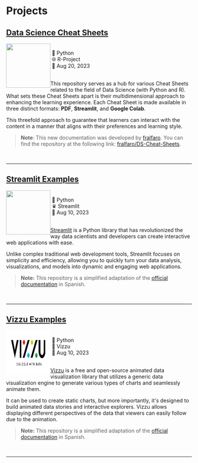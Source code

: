 # Projects

## [Data Science Cheat Sheets](https://github.com/fralfaro/DS-Cheat-Sheets)

<p>
  <a href="https://github.com/fralfaro/DS-Cheat-Sheets">
    <img src="https://www.git-tower.com/blog/assets/img/popups/cheat-sheet-package@2x.png"
      style="float:left; width:120px; height:120px;">
  </a>
  <span style="vertical-align:bottom">
    <br> &nbsp;🐍 Python <br>
    &nbsp;🌐 R-Project<br>
    &nbsp;📅 Aug 20, 2023 <br> <br> 
  </span>
</p>


This repository serves as a hub for various Cheat Sheets related to 
the field of Data Science (with Python and R). What sets these Cheat Sheets apart is their 
multidimensional approach to enhancing the learning experience. 
Each Cheat Sheet is made available in three distinct formats: **PDF**, **Streamlit**, and **Google Colab**.

This threefold approach to guarantee that learners can interact with the content in 
a manner that aligns with their preferences and learning style.

> **Note**: This new documentation was developed by [fralfaro](https://github.com/fralfaro). You can find the repository at the following link: [fralfaro/DS-Cheat-Sheets](https://github.com/fralfaro/DS-Cheat-Sheets).

&nbsp;
&nbsp;

<hr size="30">

## [Streamlit Examples](https://fralfaro.github.io/Streamlit-Examples/)

<p>
  <a href="https://fralfaro.github.io/Streamlit-Examples/">
    <img src="https://upload.wikimedia.org/wikipedia/commons/7/77/Streamlit-logo-primary-colormark-darktext.png"
      style="float:left; width:120px; height:120px;">
  </a>
  <span style="vertical-align:bottom">
    <br> &nbsp;🐍 Python <br>
    &nbsp;♛ Streamlit<br>
    &nbsp;📅 Aug 10, 2023 <br> <br> 
  </span>
</p>

[Streamlit](https://streamlit.io/) is a Python 
library that has revolutionized the way data scientists and 
developers can create interactive web applications with ease. 

Unlike complex traditional
web development tools, Streamlit focuses on simplicity and efficiency, allowing you to quickly 
turn your data analysis, visualizations, and models into dynamic and engaging web applications.

> **Note:** This repository is a simplified adaptation of the [official documentation](https://streamlit.io/) in Spanish.


&nbsp;
&nbsp;

<hr size="30">

## [Vizzu Examples](https://fralfaro.github.io/Vizzu-Examples/)

<p>
  <a href="https://fralfaro.github.io/Vizzu-Examples/">
    <img src="https://raw.githubusercontent.com/fralfaro/Vizzu-Examples/main/docs/images/vizzu_2.png"
      style="float:left; width:120px; height:120px;">
  </a>
  <span style="vertical-align:bottom">
    <br> &nbsp;🐍 Python <br>
    &nbsp;📶 Vizzu<br>
    &nbsp;📅 Aug 10, 2023 <br> <br> 
  </span>
</p>


[Vizzu](https://vizzuhq.com/) is a free and open-source animated data 
visualization library that utilizes a generic data visualization engine 
to generate various types of charts and seamlessly animate them.
&nbsp;
&nbsp;


It can be used to create static charts, but more importantly, 
it's designed to build animated data stories and interactive explorers.
Vizzu allows displaying different perspectives of the data that viewers can easily follow due to the animation.

> **Note:** This repository is a simplified adaptation of the [official documentation](https://ipyvizzu.vizzuhq.com/latest/) in Spanish.

&nbsp;
&nbsp;

<hr size="30">


